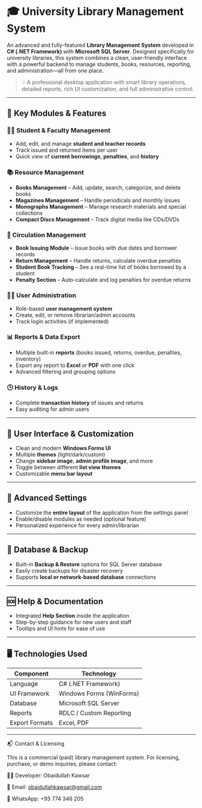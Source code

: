 # 🎓 University Library Management System

An advanced and fully-featured **Library Management System** developed in **C# (.NET Framework)** with **Microsoft SQL Server**. Designed specifically for university libraries, this system combines a clean, user-friendly interface with a powerful backend to manage students, books, resources, reporting, and administration—all from one place.

> 💡 A professional desktop application with smart library operations, detailed reports, rich UI customization, and full administrative control.

---

## 🧩 Key Modules & Features

### 👨‍🎓 Student & Faculty Management
- Add, edit, and manage **student and teacher records**
- Track issued and returned items per user
- Quick view of **current borrowings**, **penalties**, and **history**

### 📚 Resource Management
- **Books Management** – Add, update, search, categorize, and delete books
- **Magazines Management** – Handle periodicals and monthly issues
- **Monographs Management** – Manage research materials and special collections
- **Compact Discs Management** – Track digital media like CDs/DVDs

### 🔁 Circulation Management
- **Book Issuing Module** – Issue books with due dates and borrower records
- **Return Management** – Handle returns, calculate overdue penalties
- **Student Book Tracking** – See a real-time list of books borrowed by a student
- **Penalty Section** – Auto-calculate and log penalties for overdue returns

### 🧑‍💼 User Administration
- Role-based **user management system**
- Create, edit, or remove librarian/admin accounts
- Track login activities (if implemented)

### 📊 Reports & Data Export
- Multiple built-in **reports** (books issued, returns, overdue, penalties, inventory)
- Export any report to **Excel** or **PDF** with one click
- Advanced filtering and grouping options

### 🕒 History & Logs
- Complete **transaction history** of issues and returns
- Easy auditing for admin users

---

## 🎨 User Interface & Customization

- Clean and modern **Windows Forms UI**
- Multiple **themes** (light/dark/custom)
- Change **sidebar image**, **admin profile image**, and more
- Toggle between different **list view themes**
- Customizable **menu bar layout**

---

## 🔧 Advanced Settings

- Customize the **entire layout** of the application from the settings panel
- Enable/disable modules as needed (optional feature)
- Personalized experience for every admin/librarian

---

## 💾 Database & Backup

- Built-in **Backup & Restore** options for SQL Server database
- Easily create backups for disaster recovery
- Supports **local or network-based database** connections

---

## 🆘 Help & Documentation

- Integrated **Help Section** inside the application
- Step-by-step guidance for new users and staff
- Tooltips and UI hints for ease of use

---

## 🖥️ Technologies Used

| Component        | Technology           |
|------------------|----------------------|
| Language         | C# (.NET Framework)  |
| UI Framework     | Windows Forms (WinForms) |
| Database         | Microsoft SQL Server |
| Reports          | RDLC / Custom Reporting |
| Export Formats   | Excel, PDF           |


---

📬 Contact & Licensing

This is a commercial (paid) library management system.
For licensing, purchase, or demo inquiries, please contact:

👨‍💻 Developer: Obaidullah Kawsar

📧 Email: obaidullahkawsar@gmail.com

📱 WhatsApp: +93 774 346 205
